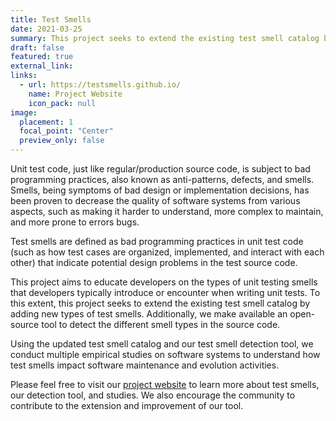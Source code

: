```yaml
---
title: Test Smells
date: 2021-03-25
summary: This project seeks to extend the existing test smell catalog by adding new types of test smells. Additionally, we make available an open-source tool to detect the different smell types in the source code.
draft: false
featured: true
external_link: 
links:
  - url: https://testsmells.github.io/
    name: Project Website
    icon_pack: null
image:
  placement: 1
  focal_point: "Center"
  preview_only: false
---
```

Unit test code, just like regular/production source code, is subject to bad programming practices, also known as anti-patterns, defects, and smells. Smells, being symptoms of bad design or implementation decisions, has been proven to decrease the quality of software systems from various aspects, such as making it harder to understand, more complex to maintain, and more prone to errors bugs.

Test smells are defined as bad programming practices in unit test code (such as how test cases are organized, implemented, and interact with each other) that indicate potential design problems in the test source code.

This project aims to educate developers on the types of unit testing smells that developers typically introduce or encounter when writing unit tests. To this extent, this project seeks to extend the existing test smell catalog by adding new types of test smells. Additionally, we make available an open-source tool to detect the different smell types in the source code.

Using the updated test smell catalog and our test smell detection tool, we conduct multiple empirical studies on software systems to understand how test smells impact software maintenance and evolution activities.

Please feel free to visit our [project website](https://testsmells.github.io/) to learn more about test smells, our detection tool, and studies. We also encourage the community to contribute to the extension and improvement of our tool.

